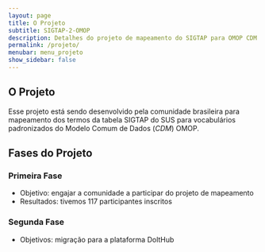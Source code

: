 ```yaml
---
layout: page
title: O Projeto
subtitle: SIGTAP-2-OMOP
description: Detalhes do projeto de mapeamento do SIGTAP para OMOP CDM
permalink: /projeto/
menubar: menu_projeto
show_sidebar: false
---
```


## O Projeto
Esse projeto está sendo desenvolvido pela comunidade brasileira para mapeamento dos termos da tabela SIGTAP do SUS para vocabulários padronizados do Modelo Comum de Dados (_CDM_) OMOP.

## Fases do Projeto
### Primeira Fase
- Objetivo: engajar a comunidade a participar do projeto de mapeamento
- Resultados: tivemos 117 participantes inscritos

### Segunda Fase
- Objetivos: migração para a plataforma DoltHub
